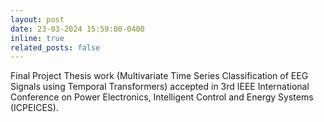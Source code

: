 ```yaml
---
layout: post
date: 23-03-2024 15:59:00-0400
inline: true
related_posts: false
---
```


Final Project Thesis work (Multivariate Time Series Classification of EEG Signals using Temporal Transformers) accepted in 3rd IEEE International Conference on Power Electronics, Intelligent Control and Energy Systems (ICPEICES).